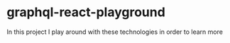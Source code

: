 # graphql-react-playground
In this project I play around with these technologies in order to learn more
